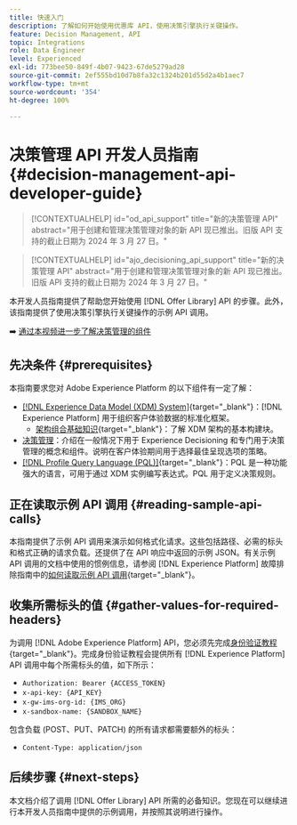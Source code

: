 ```yaml
---
title: 快速入门
description: 了解如何开始使用优惠库 API，使用决策引擎执行关键操作。
feature: Decision Management, API
topic: Integrations
role: Data Engineer
level: Experienced
exl-id: 773bee50-849f-4b07-9423-67de5279ad28
source-git-commit: 2ef555bd10d7b8fa32c1324b201d55d2a4b1aec7
workflow-type: tm+mt
source-wordcount: '354'
ht-degree: 100%

---
```


# 决策管理 API 开发人员指南 {#decision-management-api-developer-guide}

>[!CONTEXTUALHELP]
>id="od_api_support"
>title="新的决策管理 API"
>abstract="用于创建和管理决策管理对象的新 API 现已推出。旧版 API 支持的截止日期为 2024 年 3 月 27 日。"

>[!CONTEXTUALHELP]
>id="ajo_decisioning_api_support"
>title="新的决策管理 API"
>abstract="用于创建和管理决策管理对象的新 API 现已推出。旧版 API 支持的截止日期为 2024 年 3 月 27 日。"

本开发人员指南提供了帮助您开始使用 [!DNL Offer Library] API 的步骤。此外，该指南提供了使用决策引擎执行关键操作的示例 API 调用。

➡️ [通过本视频进一步了解决策管理的组件](#video)

## 先决条件 {#prerequisites}

本指南要求您对 Adobe Experience Platform 的以下组件有一定了解：

* [[!DNL Experience Data Model (XDM) System]](https://experienceleague.adobe.com/docs/experience-platform/xdm/home.html?lang=zh-Hans){target="_blank"}：[!DNL Experience Platform] 用于组织客户体验数据的标准化框架。
   * [架构组合基础知识](https://experienceleague.adobe.com/docs/experience-platform/xdm/schema/composition.html?lang=zh-Hans){target="_blank"}：了解 XDM 架构的基本构建块。
* [决策管理](../../../using/offers/get-started/starting-offer-decisioning.md)：介绍在一般情况下用于 Experience Decisioning 和专门用于决策管理的概念和组件。说明在客户体验期间用于选择最佳呈现选项的策略。
* [[!DNL Profile Query Language (PQL)]](https://experienceleague.adobe.com/docs/experience-platform/segmentation/pql/overview.html?lang=zh-Hans){target="_blank"}：PQL 是一种功能强大的语言，可用于通过 XDM 实例编写表达式。PQL 用于定义决策规则。

## 正在读取示例 API 调用 {#reading-sample-api-calls}

本指南提供了示例 API 调用来演示如何格式化请求。这些包括路径、必需的标头和格式正确的请求负载。还提供了在 API 响应中返回的示例 JSON。有关示例 API 调用的文档中使用的惯例信息，请参阅 [!DNL Experience Platform] 故障排除指南中的[如何读取示例 API 调用](https://experienceleague.adobe.com/docs/experience-platform/landing/troubleshooting.html?lang=zh-Hans#how-do-i-format-an-api-request){target="_blank"}。

## 收集所需标头的值 {#gather-values-for-required-headers}

为调用 [!DNL Adobe Experience Platform] API，您必须先完成[身份验证教程](https://experienceleague.adobe.com/docs/experience-platform/landing/platform-apis/api-authentication.html?lang=zh-Hans){target="_blank"}。完成身份验证教程会提供所有 [!DNL Experience Platform] API 调用中每个所需标头的值，如下所示：

* `Authorization: Bearer {ACCESS_TOKEN}`
* `x-api-key: {API_KEY}`
* `x-gw-ims-org-id: {IMS_ORG}`
* `x-sandbox-name: {SANDBOX_NAME}`

包含负载 (POST、PUT、PATCH) 的所有请求都需要额外的标头：

* `Content-Type: application/json`

## 后续步骤 {#next-steps}

本文档介绍了调用 [!DNL Offer Library] API 所需的必备知识。您现在可以继续进行本开发人员指南中提供的示例调用，并按照其说明进行操作。
<!--
>[!NOTE]
>
> The In-app messaging channel in Adobe Journey Optimizer uses decision management objects. If your organization uses the in-app messaging channel, then API list requests for objects will include objects created by the in-app messaging service and can be ignored for decision management use cases. Objects created for in-app messages will have `createdBy = "Mobile_Sheliak"`.
-->

<!-- ## How-to video {#video}

The following video is intended to support your understanding of the components of Decision Management.

>[!VIDEO](https://video.tv.adobe.com/v/329919?quality=12) -->

